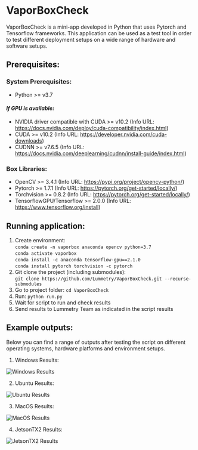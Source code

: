 # VaporBoxCheck
VaporBoxCheck is a mini-app developed in Python that uses Pytorch and Tensorflow frameworks. This application can be used as a test tool in order to test different deployment setups on a wide range of hardware and software setups.

## Prerequisites:
### System Prerequisites:
* Python >= v3.7
#### _If GPU is available:_
* NVIDIA driver compatible with CUDA >= v10.2 (Info URL: https://docs.nvidia.com/deploy/cuda-compatibility/index.html)
* CUDA >= v10.2 (Info URL: https://developer.nvidia.com/cuda-downloads)
* CUDNN >= v7.6.5 (Info URL: https://docs.nvidia.com/deeplearning/cudnn/install-guide/index.html)

### Box Libraries:
* OpenCV >= 3.4.1 (Info URL: https://pypi.org/project/opencv-python/)
* Pytorch >= 1.7.1 (Info URL: https://pytorch.org/get-started/locally/)
* Torchvision >= 0.8.2 (Info URL: https://pytorch.org/get-started/locally/)
* TensorflowGPU/Tensorflow >= 2.0.0 (Info URL: https://www.tensorflow.org/install)

## Running application:
1. Create environment:
    <br>`conda create -n vaporbox anaconda opencv python=3.7`
    <br>`conda activate vaporbox`
    <br>`conda install -c anaconda tensorflow-gpu==2.1.0`
    <br>`conda install pytorch torchvision -c pytorch`
2. Git clone the project (including submodules): 
    <br>`git clone https://github.com/Lummetry/VaporBoxCheck.git --recurse-submodules`
3. Go to project folder: `cd VaporBoxCheck`
4. Run: `python run.py`
5. Wait for script to run and check results
6. Send results to Lummetry Team as indicated in the script results

## Example outputs:
Below you can find a range of outputs after testing the script on different operating systems, hardware platforms and environment setups.

1. Windows Results:

![Windows Results](https://github.com/Lummetry/VaporBoxCheck/blob/main/_vapor_box_check/_output/windows.png)

2. Ubuntu Results:

![Ubuntu Results](https://github.com/Lummetry/VaporBoxCheck/blob/main/_vapor_box_check/_output/ubuntu.png)

3. MacOS Results:

![MacOS Results](https://github.com/Lummetry/VaporBoxCheck/blob/main/_vapor_box_check/_output/macos.png)

4. JetsonTX2 Results:

![JetsonTX2 Results](https://github.com/Lummetry/VaporBoxCheck/blob/main/_vapor_box_check/_output/jetson.png)
